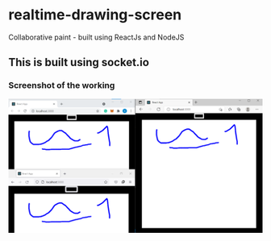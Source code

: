 # realtime-drawing-screen
Collaborative paint - built using ReactJs and NodeJS

## This is built using socket.io

### Screenshot of the working
![](result.png)

